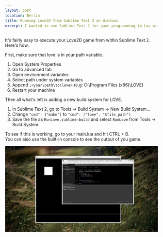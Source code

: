 ```yaml
---
layout: post
location: Berlin
title: Running Love2D from Sublime Text 2 on Windows
excerpt: I wanted to use Sublime Text 2 for game programming in Lua with Love2D. It turns out that it's pretty easy to setup a custom build system for ST2.
---
```

It's fairly easy to execute your Love2D game from within Sublime Text 2. Here's how.

First, make sure that love is in your path variable.

  1. Open System Properties
  2. Go to advanced tab
  3. Open environment variables
  4. Select path under system variables
  5. Append `;<your\path\to\love>` (e.g: C:\Program Files (x86)\LOVE)
  6. Restart your machine

Then all what's left is adding a new build system for LOVE.

  1. In Sublime Text 2, go to Tools -> Build System -> New Build System...
  2. Change `"cmd": ["make"]` to `"cmd": ["love", "$file_path"]`
  3. Save the file as `RunLove.sublime-build` and select `RunLove` from Tools -> Build System

To see if this is working, go to your main.lua and hit CTRL + B.  
You can also use the built-in console to see the output of you game.

<a href="/assets/images/posts/2012-12-12-running-love2d-from-sublimetext2-on-windows/screenshot.jpg"><img class="screenshot" src="/assets/images/posts/2012-12-12-running-love2d-from-sublimetext2-on-windows/screenshot.jpg" alt="screenshot" width="650" /></a>